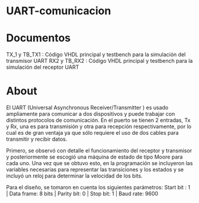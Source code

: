 # UART-comunicacion

# Documentos
TX_1 y TB_TX1 : Código VHDL principal y testbench para la simulación del transmisor UART
RX2 y TB_RX2 : Código VHDL principal y testbench para la simulación del receptor UART

# About
El UART (Universal Asynchronous Receiver/Transmitter ) es usado ampliamente para comunicar a dos dispositivos y puede trabajar con distintos protocolos de comunicación. En el puerto se tienen 2 entradas, Tx y Rx, una es para transmisión y otra para recepción respectivamente, por lo cual es de gran ventaja ya que sólo requiere el uso de dos cables para transmitir y recibir datos.

Primero, se observó con detalle el funcionamiento del receptor y transmisor y posteriormente se escogió una máquina de estado de tipo Moore para cada uno. Una vez que se obtuvo esto, en la programación se incluyeron las variables necesarias para representar las transiciones y los estados y se incluyó un reloj para determinar la velocidad de los bits. 

Para el diseño, se tomaron en cuenta los siguientes parámetros:
Start bit : 1   |   Data frame: 8 bits   |   Parity bit: 0  |   Stop bit:   1   |   Baud rate: 9600
